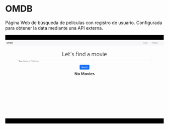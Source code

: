 # OMDB
Página Web de búsqueda de películas con registro de usuario. Configurada para obtener la data mediante una API externa.

![Alt Text](demo/demoOMDB.gif)
